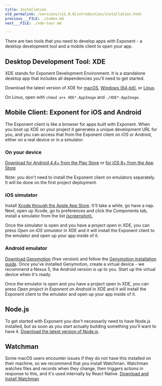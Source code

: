 ```yaml
---
title: Installation
old_permalink: /versions/v11.0.0/introduction/installation.html
previous___FILE: ./index.md
next___FILE: ./xde-tour.md

---
```


There are two tools that you need to develop apps with Exponent - a desktop development tool and a mobile client to open your app.

## Desktop Development Tool: XDE

XDE stands for Exponent Development Environment. It is a standalone desktop app that includes all dependencies you'll need to get started.

Download the latest version of XDE for [macOS](https://xde-updates.exponentjs.com/download/mac), [Windows (64-bit)](https://xde-updates.exponentjs.com/download/win32), or [Linux](https://xde-updates.exponentjs.com/download/linux).

On Linux, open with `chmod a+x XDE*.AppImage` and `./XDE*.AppImage`.

## Mobile Client: Exponent for iOS and Android

The Exponent client is like a browser for apps built with Exponent. When you boot up XDE on your project it generates a unique development URL for you, and you can access that from the Exponent client on iOS or Android, either on a real device or in a simulator.

### On your device

[Download for Android 4.4+ from the Play Store](https://play.google.com/store/apps/details?id=host.exp.exponent) or [for iOS 8+ from the App Store](https://itunes.com/apps/exponent)

Note: you don't need to install the Exponent client on emulators separately. It will be done on the first project deployment.

### iOS simulator

Install [Xcode through the Apple App Store](https://itunes.apple.com/app/xcode/id497799835). It'll take a while, go have a nap. Next, open up Xcode, go to preferences and click the Components tab, install a simulator from the list [(screenshot).](/_static/img/xcode-simulator.png)

Once the simulator is open and you have a project open in XDE, you can press _Open on iOS simulator_ in XDE and it will install the Exponent client to the emulator and open up your app inside of it.

### Android emulator

[Download Genymotion](https://www.genymotion.com/fun-zone/) (free version) and follow the [Genymotion installation guide](https://docs.genymotion.com/Content/01_Get_Started/Installation.htm). Once you've installed Genymotion, create a virtual device - we recommend a Nexus 5, the Android version is up to you. Start up the virtual device when it's ready.

Once the emulator is open and you have a project open in XDE, you can press _Open project in Exponent on Android_ in XDE and it will install the Exponent client to the emulator and open up your app inside of it.

## Node.js

To get started with Exponent you don't necessarily need to have Node.js installed, but as soon as you start actually building something you'll want to have it. [Download the latest version of Node.js](https://nodejs.org/en/).

## Watchman

Some macOS users encounter issues if they do not have this installed on their machine, so we recommend that you install Watchman. Watchman watches files and records when they change, then triggers actions in response to this, and it's used internally by React Native. [Download and install Watchman](https://facebook.github.io/watchman/docs/install.html)
